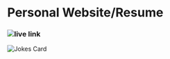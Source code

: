 # Personal Website/Resume

### ![live link](https://r97draco.github.io/Resume/)

![Jokes Card](https://readme-jokes.vercel.app/api?hideBorder&theme=black&qColor=%23fff&aColor=%2339FF14&bgColor=%23000)
